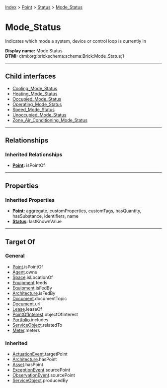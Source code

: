 [Index](../../../index.md) > [Point](../../Point.md) > [Status](../Status.md) > [Mode_Status](#)
# Mode_Status

Indicates which mode a system, device or control loop is currently in


**Display name:** Mode Status<br />
**DTMI:** dtmi:org:brickschema:schema:Brick:Mode_Status;1

---

## Child interfaces
* [Cooling_Mode_Status](Cooling-/Cooling_Mode_Status.md)
* [Heating_Mode_Status](Heating-/Heating_Mode_Status.md)
* [Occupied_Mode_Status](Occupied-/Occupied_Mode_Status.md)
* [Operating_Mode_Status](Operating-/Operating_Mode_Status.md)
* [Speed_Mode_Status](../Speed-/Speed_Mode_Status.md)
* [Unoccupied_Mode_Status](Unoccupied-/Unoccupied_Mode_Status.md)
* [Zone_Air_Conditioning_Mode_Status](Zone_Air_Conditioning-.md)

---

## Relationships

### Inherited Relationships
* **[Point](../../Point.md):** isPointOf

---

## Properties

### Inherited Properties
* **[Point](../../Point.md):** aggregate, customProperties, customTags, hasQuantity, hasSubstance, identifiers, name
* **[Status](../Status.md):** lastKnownValue

---

## Target Of
### General
* [Point](../../Point.md).isPointOf
* [Agent](../../../Agent/Agent.md).owns
* [Space](../../../Space/Space.md).isLocationOf
* [Equipment](../../../Asset/Equipment/Equipment.md).feeds
* [Equipment](../../../Asset/Equipment/Equipment.md).isFedBy
* [Architecture](../../../Space/Architecture/Architecture.md).isFedBy
* [Document](../../../Information/Document/Document.md).documentTopic
* [Document](../../../Information/Document/Document.md).url
* [Lease](../../../Event/Lease.md).leaseOf
* [PointOfInterest](../../../Information/PointOfInterest.md).objectOfInterest
* [Portfolio](../../../Collection/Portfolio.md).includes
* [ServiceObject](../../../Information/ServiceObject/ServiceObject.md).relatedTo
* [Meter](../../../Asset/Equipment/Meter/Meter.md).meters
### Inherited
* [ActuationEvent](../../../Event/Point-/ActuationEvent.md).targetPoint
* [Architecture](../../../Space/Architecture/Architecture.md).hasPoint
* [Asset](../../../Asset/Asset.md).hasPoint
* [ExceptionEvent](../../../Event/Point-/ExceptionEvent.md).sourcePoint
* [ObservationEvent](../../../Event/Point-/ObservationEvent/ObservationEvent.md).sourcePoint
* [ServiceObject](../../../Information/ServiceObject/ServiceObject.md).producedBy
